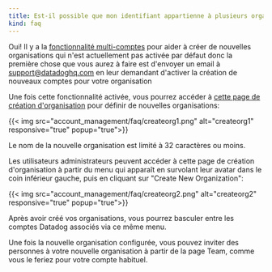 ```yaml
---
title: Est-il possible que mon identifiant appartienne à plusieurs organisations Datadog?
kind: faq
---
```



Oui! Il y a la [fonctionnalité multi-comptes](/account_management/multi_organization) pour aider à créer de nouvelles organisations qui n'est actuellement pas activée par défaut donc la première chose que vous aurez à faire est d'envoyer un email à support@datadoghq.com en leur demandant d'activer la création de nouveaux comptes pour votre organisation

Une fois cette fonctionnalité activée, vous pourrez accéder à [cette page de création d'organisation](https://app.datadoghq.com/account/new_org) pour définir de nouvelles organisations:

{{< img src="account_management/faq/createorg1.png" alt="createorg1" responsive="true" popup="true">}}

Le nom de la nouvelle organisation est limité à 32 caractères ou moins.

Les utilisateurs administrateurs peuvent accéder à cette page de création d'organisation à partir du menu qui apparaît en survolant leur avatar dans le coin inférieur gauche, puis en cliquant sur "Create New Organization":

{{< img src="account_management/faq/createorg2.png" alt="createorg2" responsive="true" popup="true">}}

Après avoir créé vos organisations, vous pourrez basculer entre les comptes Datadog associés via ce même menu.

Une fois la nouvelle organisation configurée, vous pouvez inviter des personnes à votre nouvelle organisation à partir de la page Team, comme vous le feriez pour votre compte habituel.
